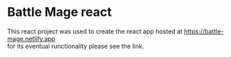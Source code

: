 # Battle Mage react

This react project was used to create the react app hosted at https://battle-mage.netlify.app<br>
for its eventual runctionality please see the link.

